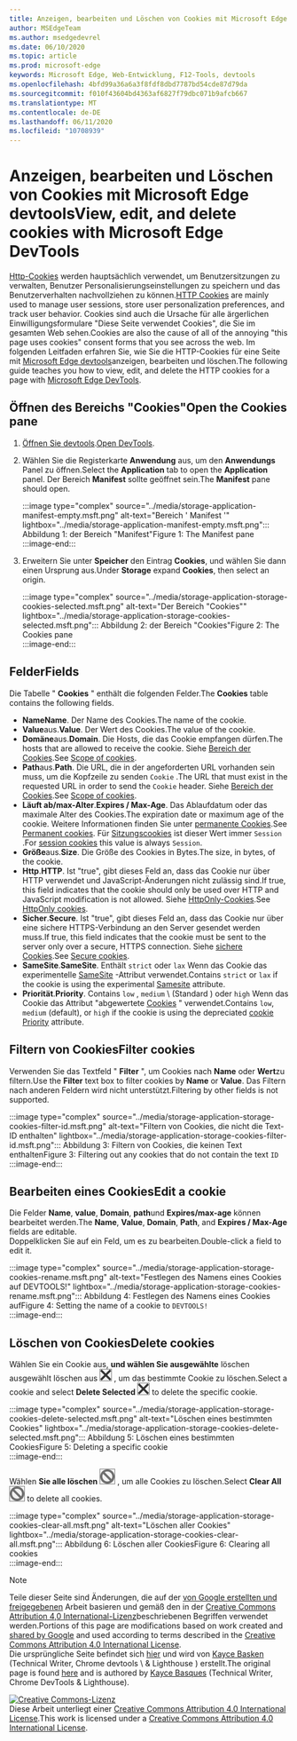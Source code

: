 ```yaml
---
title: Anzeigen, bearbeiten und Löschen von Cookies mit Microsoft Edge devtools
author: MSEdgeTeam
ms.author: msedgedevrel
ms.date: 06/10/2020
ms.topic: article
ms.prod: microsoft-edge
keywords: Microsoft Edge, Web-Entwicklung, F12-Tools, devtools
ms.openlocfilehash: 4bfd99a36a6a3f8fdf8dbd7787bd54cde87d79da
ms.sourcegitcommit: f010f43604bd4363af6827f79dbc071b9afcb667
ms.translationtype: MT
ms.contentlocale: de-DE
ms.lasthandoff: 06/11/2020
ms.locfileid: "10708939"
---
```

<!-- Copyright Kayce Basques 

   Licensed under the Apache License, Version 2.0 (the "License");
   you may not use this file except in compliance with the License.
   You may obtain a copy of the License at

       https://www.apache.org/licenses/LICENSE-2.0

   Unless required by applicable law or agreed to in writing, software
   distributed under the License is distributed on an "AS IS" BASIS,
   WITHOUT WARRANTIES OR CONDITIONS OF ANY KIND, either express or implied.
   See the License for the specific language governing permissions and
   limitations under the License.  -->

# <span data-ttu-id="53d68-103">Anzeigen, bearbeiten und Löschen von Cookies mit Microsoft Edge devtools</span><span class="sxs-lookup"><span data-stu-id="53d68-103">View, edit, and delete cookies with Microsoft Edge DevTools</span></span>  

<span data-ttu-id="53d68-104">[Http-Cookies][MDNHTTPCookies] werden hauptsächlich verwendet, um Benutzersitzungen zu verwalten, Benutzer Personalisierungseinstellungen zu speichern und das Benutzerverhalten nachvollziehen zu können.</span><span class="sxs-lookup"><span data-stu-id="53d68-104">[HTTP Cookies][MDNHTTPCookies] are mainly used to manage user sessions, store user personalization preferences, and track user behavior.</span></span>  <span data-ttu-id="53d68-105">Cookies sind auch die Ursache für alle ärgerlichen Einwilligungsformulare "Diese Seite verwendet Cookies", die Sie im gesamten Web sehen.</span><span class="sxs-lookup"><span data-stu-id="53d68-105">Cookies are also the cause of all of the annoying "this page uses cookies" consent forms that you see across the web.</span></span>  <span data-ttu-id="53d68-106">Im folgenden Leitfaden erfahren Sie, wie Sie die HTTP-Cookies für eine Seite mit [Microsoft Edge devtools][MicrosoftEdgeDevTools]anzeigen, bearbeiten und löschen.</span><span class="sxs-lookup"><span data-stu-id="53d68-106">The following guide teaches you how to view, edit, and delete the HTTP cookies for a page with [Microsoft Edge DevTools][MicrosoftEdgeDevTools].</span></span>  

## <span data-ttu-id="53d68-107">Öffnen des Bereichs "Cookies"</span><span class="sxs-lookup"><span data-stu-id="53d68-107">Open the Cookies pane</span></span>  

1.  <span data-ttu-id="53d68-108">[Öffnen Sie devtools][DevToolsOpen].</span><span class="sxs-lookup"><span data-stu-id="53d68-108">[Open DevTools][DevToolsOpen].</span></span>  
1.  <span data-ttu-id="53d68-109">Wählen Sie die Registerkarte **Anwendung** aus, um den **Anwendungs** Panel zu öffnen.</span><span class="sxs-lookup"><span data-stu-id="53d68-109">Select the **Application** tab to open the **Application** panel.</span></span>  <span data-ttu-id="53d68-110">Der Bereich **Manifest** sollte geöffnet sein.</span><span class="sxs-lookup"><span data-stu-id="53d68-110">The **Manifest** pane should open.</span></span>  
    
    :::image type="complex" source="../media/storage-application-manifest-empty.msft.png" alt-text="Bereich ' Manifest '" lightbox="../media/storage-application-manifest-empty.msft.png":::
       <span data-ttu-id="53d68-112">Abbildung 1: der Bereich "Manifest"</span><span class="sxs-lookup"><span data-stu-id="53d68-112">Figure 1:  The Manifest pane</span></span>  
    :::image-end:::  

1.  <span data-ttu-id="53d68-113">Erweitern Sie unter **Speicher** den Eintrag **Cookies**, und wählen Sie dann einen Ursprung aus.</span><span class="sxs-lookup"><span data-stu-id="53d68-113">Under **Storage** expand **Cookies**, then select an origin.</span></span>  
    
    :::image type="complex" source="../media/storage-application-storage-cookies-selected.msft.png" alt-text="Der Bereich "Cookies"" lightbox="../media/storage-application-storage-cookies-selected.msft.png":::
       <span data-ttu-id="53d68-115">Abbildung 2: der Bereich "Cookies"</span><span class="sxs-lookup"><span data-stu-id="53d68-115">Figure 2:  The Cookies pane</span></span>  
    :::image-end:::  

## <span data-ttu-id="53d68-116">Felder</span><span class="sxs-lookup"><span data-stu-id="53d68-116">Fields</span></span>  

<span data-ttu-id="53d68-117">Die Tabelle " **Cookies** " enthält die folgenden Felder.</span><span class="sxs-lookup"><span data-stu-id="53d68-117">The **Cookies** table contains the following fields.</span></span>  

*   <span data-ttu-id="53d68-118">**Name**</span><span class="sxs-lookup"><span data-stu-id="53d68-118">**Name**.</span></span>  <span data-ttu-id="53d68-119">Der Name des Cookies.</span><span class="sxs-lookup"><span data-stu-id="53d68-119">The name of the cookie.</span></span>  
*   <span data-ttu-id="53d68-120">**Value**aus.</span><span class="sxs-lookup"><span data-stu-id="53d68-120">**Value**.</span></span>  <span data-ttu-id="53d68-121">Der Wert des Cookies.</span><span class="sxs-lookup"><span data-stu-id="53d68-121">The value of the cookie.</span></span>  
*   <span data-ttu-id="53d68-122">**Domäne**aus.</span><span class="sxs-lookup"><span data-stu-id="53d68-122">**Domain**.</span></span>  <span data-ttu-id="53d68-123">Die Hosts, die das Cookie empfangen dürfen.</span><span class="sxs-lookup"><span data-stu-id="53d68-123">The hosts that are allowed to receive the cookie.</span></span>  <span data-ttu-id="53d68-124">Siehe [Bereich der Cookies][MDNHTTPCookiesScope].</span><span class="sxs-lookup"><span data-stu-id="53d68-124">See [Scope of cookies][MDNHTTPCookiesScope].</span></span>  
*   <span data-ttu-id="53d68-125">**Path**aus.</span><span class="sxs-lookup"><span data-stu-id="53d68-125">**Path**.</span></span>  <span data-ttu-id="53d68-126">Die URL, die in der angeforderten URL vorhanden sein muss, um die Kopfzeile zu senden `Cookie` .</span><span class="sxs-lookup"><span data-stu-id="53d68-126">The URL that must exist in the requested URL in order to send the `Cookie` header.</span></span>  <span data-ttu-id="53d68-127">Siehe [Bereich der Cookies][MDNHTTPCookiesScope].</span><span class="sxs-lookup"><span data-stu-id="53d68-127">See [Scope of cookies][MDNHTTPCookiesScope].</span></span>  
*   <span data-ttu-id="53d68-128">**Läuft ab/max-Alter**.</span><span class="sxs-lookup"><span data-stu-id="53d68-128">**Expires / Max-Age**.</span></span>  <span data-ttu-id="53d68-129">Das Ablaufdatum oder das maximale Alter des Cookies.</span><span class="sxs-lookup"><span data-stu-id="53d68-129">The expiration date or maximum age of the cookie.</span></span>  <span data-ttu-id="53d68-130">Weitere Informationen finden Sie unter [permanente Cookies][MDNHTTPCookiesPermanent].</span><span class="sxs-lookup"><span data-stu-id="53d68-130">See [Permanent cookies][MDNHTTPCookiesPermanent].</span></span>  <span data-ttu-id="53d68-131">Für [Sitzungscookies][MDNHTTPCookiesSession] ist dieser Wert immer `Session` .</span><span class="sxs-lookup"><span data-stu-id="53d68-131">For [session cookies][MDNHTTPCookiesSession] this value is always `Session`.</span></span>  
*   <span data-ttu-id="53d68-132">**Größe**aus.</span><span class="sxs-lookup"><span data-stu-id="53d68-132">**Size**.</span></span>  <span data-ttu-id="53d68-133">Die Größe des Cookies in Bytes.</span><span class="sxs-lookup"><span data-stu-id="53d68-133">The size, in bytes, of the cookie.</span></span>  
*   <span data-ttu-id="53d68-134">**Http**.</span><span class="sxs-lookup"><span data-stu-id="53d68-134">**HTTP**.</span></span>  <span data-ttu-id="53d68-135">Ist "true", gibt dieses Feld an, dass das Cookie nur über HTTP verwendet und JavaScript-Änderungen nicht zulässig sind.</span><span class="sxs-lookup"><span data-stu-id="53d68-135">If true, this field indicates that the cookie should only be used over HTTP and JavaScript modification is not allowed.</span></span>  <span data-ttu-id="53d68-136">Siehe [HttpOnly-Cookies][MDNHTTPCookiesSecure].</span><span class="sxs-lookup"><span data-stu-id="53d68-136">See [HttpOnly cookies][MDNHTTPCookiesSecure].</span></span>  
*   <span data-ttu-id="53d68-137">**Sicher**.</span><span class="sxs-lookup"><span data-stu-id="53d68-137">**Secure**.</span></span>  <span data-ttu-id="53d68-138">Ist "true", gibt dieses Feld an, dass das Cookie nur über eine sichere HTTPS-Verbindung an den Server gesendet werden muss.</span><span class="sxs-lookup"><span data-stu-id="53d68-138">If true, this field indicates that the cookie must be sent to the server only over a secure, HTTPS connection.</span></span>  <span data-ttu-id="53d68-139">Siehe [sichere Cookies][MDNHTTPCookiesSecure].</span><span class="sxs-lookup"><span data-stu-id="53d68-139">See [Secure cookies][MDNHTTPCookiesSecure].</span></span>  
*   <span data-ttu-id="53d68-140">**SameSite**.</span><span class="sxs-lookup"><span data-stu-id="53d68-140">**SameSite**.</span></span>  <span data-ttu-id="53d68-141">Enthält `strict` oder `lax` Wenn das Cookie das experimentelle [SameSite][MDNHTTPCookiesSamesite] -Attribut verwendet.</span><span class="sxs-lookup"><span data-stu-id="53d68-141">Contains `strict` or `lax` if the cookie is using the experimental [Samesite][MDNHTTPCookiesSamesite] attribute.</span></span>  
*   <span data-ttu-id="53d68-142">**Priorität**.</span><span class="sxs-lookup"><span data-stu-id="53d68-142">**Priority**.</span></span>  <span data-ttu-id="53d68-143">Contains `low` , `medium` \ (Standard \) oder `high` Wenn das Cookie das Attribut "abgewertete [Cookies][ChromiumIssue232693] " verwendet.</span><span class="sxs-lookup"><span data-stu-id="53d68-143">Contains `low`, `medium` \(default\), or `high` if the cookie is using the depreciated [cookie Priority][ChromiumIssue232693] attribute.</span></span>

## <span data-ttu-id="53d68-144">Filtern von Cookies</span><span class="sxs-lookup"><span data-stu-id="53d68-144">Filter cookies</span></span>  

<span data-ttu-id="53d68-145">Verwenden Sie das Textfeld " **Filter** ", um Cookies nach **Name** oder **Wert**zu filtern.</span><span class="sxs-lookup"><span data-stu-id="53d68-145">Use the **Filter** text box to filter cookies by **Name** or **Value**.</span></span>  <span data-ttu-id="53d68-146">Das Filtern nach anderen Feldern wird nicht unterstützt.</span><span class="sxs-lookup"><span data-stu-id="53d68-146">Filtering by other fields is not supported.</span></span>  

:::image type="complex" source="../media/storage-application-storage-cookies-filter-id.msft.png" alt-text="Filtern von Cookies, die nicht die Text-ID enthalten" lightbox="../media/storage-application-storage-cookies-filter-id.msft.png":::
   <span data-ttu-id="53d68-148">Abbildung 3: Filtern von Cookies, die keinen Text enthalten</span><span class="sxs-lookup"><span data-stu-id="53d68-148">Figure 3:  Filtering out any cookies that do not contain the text</span></span> `ID`  
:::image-end:::  

## <span data-ttu-id="53d68-149">Bearbeiten eines Cookies</span><span class="sxs-lookup"><span data-stu-id="53d68-149">Edit a cookie</span></span>  

<span data-ttu-id="53d68-150">Die Felder **Name**, **value**, **Domain**, **path**und **Expires/max-age** können bearbeitet werden.</span><span class="sxs-lookup"><span data-stu-id="53d68-150">The **Name**, **Value**, **Domain**, **Path**, and **Expires / Max-Age** fields are editable.</span></span>  
<span data-ttu-id="53d68-151">Doppelklicken Sie auf ein Feld, um es zu bearbeiten.</span><span class="sxs-lookup"><span data-stu-id="53d68-151">Double-click a field to edit it.</span></span>  

:::image type="complex" source="../media/storage-application-storage-cookies-rename.msft.png" alt-text="Festlegen des Namens eines Cookies auf DEVTOOLS!" lightbox="../media/storage-application-storage-cookies-rename.msft.png":::
   <span data-ttu-id="53d68-153">Abbildung 4: Festlegen des Namens eines Cookies auf</span><span class="sxs-lookup"><span data-stu-id="53d68-153">Figure 4:  Setting the name of a cookie to</span></span> `DEVTOOLS!`  
:::image-end:::  

## <span data-ttu-id="53d68-154">Löschen von Cookies</span><span class="sxs-lookup"><span data-stu-id="53d68-154">Delete cookies</span></span>  

<span data-ttu-id="53d68-155">Wählen Sie ein Cookie aus, **und wählen Sie ausgewählte** löschen ausgewählt löschen aus ![ ][ImageDeleteIcon] , um das bestimmte Cookie zu löschen.</span><span class="sxs-lookup"><span data-stu-id="53d68-155">Select a cookie and select **Delete Selected** ![Delete Selected][ImageDeleteIcon]  to delete the specific cookie.</span></span>  

:::image type="complex" source="../media/storage-application-storage-cookies-delete-selected.msft.png" alt-text="Löschen eines bestimmten Cookies" lightbox="../media/storage-application-storage-cookies-delete-selected.msft.png":::
   <span data-ttu-id="53d68-157">Abbildung 5: Löschen eines bestimmten Cookies</span><span class="sxs-lookup"><span data-stu-id="53d68-157">Figure 5:  Deleting a specific cookie</span></span>  
:::image-end:::  

<span data-ttu-id="53d68-158">Wählen **Sie alle löschen** ![ aus ][ImageClearIcon] , um alle Cookies zu löschen.</span><span class="sxs-lookup"><span data-stu-id="53d68-158">Select **Clear All** ![Clear All][ImageClearIcon]  to delete all cookies.</span></span>  

:::image type="complex" source="../media/storage-application-storage-cookies-clear-all.msft.png" alt-text="Löschen aller Cookies" lightbox="../media/storage-application-storage-cookies-clear-all.msft.png":::
   <span data-ttu-id="53d68-160">Abbildung 6: Löschen aller Cookies</span><span class="sxs-lookup"><span data-stu-id="53d68-160">Figure 6:  Clearing all cookies</span></span>  
:::image-end:::  

<!-- image links -->  

[ImageClearIcon]: ../media/clear-icon.msft.png  
[ImageDeleteIcon]: ../media/delete-icon.msft.png  

<!-- links -->  

[MicrosoftEdgeDevTools]: /microsoft-edge/devtools-guide-chromium "Microsoft Edge (Chrom)-Entwickler Tools"  
[DevToolsOpen]: /microsoft-edge/devtools-guide-chromium/open "Öffnen von Microsoft Edge devtools"  

[ChromiumIssue232693]: https://bugs.chromium.org/p/chromium/issues/detail?id=232693 "Chrom Problem 232693: Implementieren des Prioritäts Felds für Cookies | Chrom Fehler"  

[MDNHTTPCookies]: https://developer.mozilla.org/docs/Web/HTTP/Cookies "HTTP-Cookies | MDN"  
[MDNHTTPCookiesPermanent]: https://developer.mozilla.org/docs/Web/HTTP/Cookies#Permanent_cookies "HTTP-Cookies – permanente Cookies | MDN"  
[MDNHTTPCookiesSamesite]: https://developer.mozilla.org/docs/Web/HTTP/Cookies#SameSite_cookies "HTTP-Cookies-SameSite Cookies | MDN"  
[MDNHTTPCookiesScope]: https://developer.mozilla.org/docs/Web/HTTP/Cookies#Scope_of_cookies "HTTP-Cookies – Bereich von Cookies | MDN"  
[MDNHTTPCookiesSecure]: https://developer.mozilla.org/docs/Web/HTTP/Cookies#Secure_and_HttpOnly_cookies "HTTP-Cookies – sichere und HttpOnly Cookies | MDN"  
[MDNHTTPCookiesSession]: https://developer.mozilla.org/docs/Web/HTTP/Cookies#Session_cookies "HTTP-Cookies – Sitzungscookies | MDN"  

> [!NOTE]
> <span data-ttu-id="53d68-170">Teile dieser Seite sind Änderungen, die auf der [von Google erstellten und freigegebenen][GoogleSitePolicies] Arbeit basieren und gemäß den in der [Creative Commons Attribution 4,0 International-Lizenz][CCA4IL]beschriebenen Begriffen verwendet werden.</span><span class="sxs-lookup"><span data-stu-id="53d68-170">Portions of this page are modifications based on work created and [shared by Google][GoogleSitePolicies] and used according to terms described in the [Creative Commons Attribution 4.0 International License][CCA4IL].</span></span>  
> <span data-ttu-id="53d68-171">Die ursprüngliche Seite befindet sich [hier](https://developers.google.com/web/tools/chrome-devtools/storage/cookies) und wird von [Kayce Basken][KayceBasques] (Technical Writer, Chrome devtools \ & Lighthouse \) erstellt.</span><span class="sxs-lookup"><span data-stu-id="53d68-171">The original page is found [here](https://developers.google.com/web/tools/chrome-devtools/storage/cookies) and is authored by [Kayce Basques][KayceBasques] \(Technical Writer, Chrome DevTools \& Lighthouse\).</span></span>  

[![Creative Commons-Lizenz][CCby4Image]][CCA4IL]  
<span data-ttu-id="53d68-173">Diese Arbeit unterliegt einer [Creative Commons Attribution 4.0 International License][CCA4IL].</span><span class="sxs-lookup"><span data-stu-id="53d68-173">This work is licensed under a [Creative Commons Attribution 4.0 International License][CCA4IL].</span></span>  

[CCA4IL]: https://creativecommons.org/licenses/by/4.0  
[CCby4Image]: https://i.creativecommons.org/l/by/4.0/88x31.png  
[GoogleSitePolicies]: https://developers.google.com/terms/site-policies  
[KayceBasques]: https://developers.google.com/web/resources/contributors/kaycebasques  
